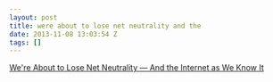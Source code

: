 ```yaml
---
layout: post
title: were about to lose net neutrality and the
date: 2013-11-08 13:03:54 Z
tags: []
---
```

[We're About to Lose Net Neutrality — And the Internet as We Know It](http://www.wired.com/opinion/2013/11/so-the-internets-about-to-lose-its-net-neutrality/)

